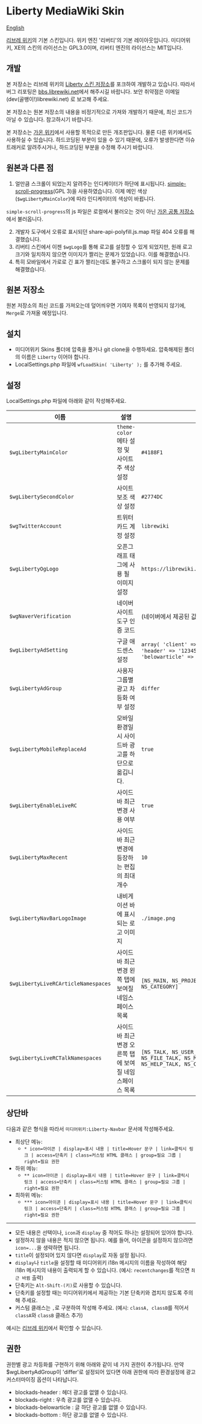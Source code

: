 # Liberty MediaWiki Skin

[English](.github/README.en.md)

[리브레 위키](https://librewiki.net)의 기본 스킨입니다. 위키 엔진 '리버티'의 기본 레이아웃입니다. 미디어위키, XE의 스킨의 라이선스는 GPL3.0이며, 리버티 엔진의 라이선스는 MIT입니다.

## 개발
본 저장소는 리브레 위키의 [Liberty 스킨 저장소](https://github.com/librewiki/liberty-skin)를 포크하여 개발하고 있습니다. 따라서 버그 리포팅은 [bbs.librewiki.net](https://bbs.librewiki.net/)에서 해주시길 바랍니다. 보안 취약점은 이메일 (dev(골뱅이!)librewiki.net) 로 보고해 주세요.

본 저장소는 원본 저장소의 내용을 비정기적으로 가져와 개발하기 때문에, 최신 코드가 아닐 수 있습니다. 참고하시기 바랍니다.

본 저장소는 [가온 위키](https://www.gaonwiki.com)에서 사용할 목적으로 만든 개조판입니다. 물론 다른 위키에서도 사용하실 수 있습니다. 하드코딩된 부분이 있을 수 있기 때문에, 오류가 발생한다면 이슈 트래커로 알려주시거나, 하드코딩된 부분을 수정해 주시기 바랍니다.

## 원본과 다른 점
1. 얼만큼 스크롤이 되었는지 알려주는 인디케이터가 하단에 표시됩니다. [simple-scroll-progress](https://github.com/merlinwarage/simple-scroll-progress)(GPL 3)을 사용하였습니다. 이제 메인 색상(`$wgLibertyMainColor`)에 따라 인디케이터의 색상이 바뀝니다.

`simple-scroll-progress`의 js 파일은 로컬에서 불러오는 것이 아닌 [가온 공통 저장소](https://common.gaon.xyz)에서 불러옵니다.

2. 개발자 도구에서 오류로 표시되던 share-api-polyfill.js.map 파일 404 오류를 해결했습니다.
3. 리버티 스킨에서 이젠 `$wgLogo`를 통해 로고를 설정할 수 있게 되었지만, 원래 로고 크기와 일치하지 않으면 이미지가 짤리는 문제가 있었습니다. 이를 해결했습니다.
4. 특히 모바일에서 가로로 긴 표가 짤리는데도 불구하고 스크롤이 되지 않는 문제를 해결했습니다.

## 원본 저장소
원본 저장소의 최신 코드를 가져오는데 덮어씌우면 기여자 목록이 반영되지 않기에, `Merge`로 가져올 예정입니다.

## 설치
* 미디어위키 Skins 폴더에 압축을 풀거나 git clone을 수행하세요. 압축해제된 폴더의 이름은 `Liberty` 이어야 합니다.
* LocalSettings.php 파일에 `wfLoadSkin( 'Liberty' );` 를 추가해 주세요.

## 설정
LocalSettings.php 파일에 아래와 같이 작성해주세요.

| 이름 | 설명 | 예시 값 | 기본 값 |
| ---- | ---- | ---- | ---- |
| `$wgLibertyMainColor` | `theme-color` 메타 설정 및 사이트 주 색상 설정 | `#4188F1` | `#4188F1` |
| `$wgLibertySecondColor` | 사이트 보조 색상 설정 | `#2774DC` | `$wgLibertyMainColor`의 값에서 `1A1415`만큼 뺀 값 |
| `$wgTwitterAccount` | 트위터 카드 계정 설정 | `librewiki` | (없음) |
| `$wgLibertyOgLogo` | 오픈그래프 태그에 사용 될 이미지 설정 | `https://librewiki.net/images/6/6a/Libre_favicon.png` | `$wgLogo`의 값 |
| `$wgNaverVerification` | 네이버 사이트 도구 인증 코드 | (네이버에서 제공된 값) | (없음) |
| `$wgLibertyAdSetting` | 구글 애드센스 설정 | `array( 'client' => '(Google Adsense에서 제공한 값)', 'header' => '1234567890', 'right' => '0987654321', 'belowarticle' => 1313135452 )` | (없음) |
| `$wgLibertyAdGroup` | 사용자 그룹별 광고 차등화 여부 설정 | `differ` | `null`|
| `$wgLibertyMobileReplaceAd` | 모바일 환경일 시 사이드바 광고를 하단으로 옮깁니다. | `true` | `false` |
| `$wgLibertyEnableLiveRC` | 사이드바 최근 변경 사용 여부 | `true` | `true` |
| `$wgLibertyMaxRecent` | 사이드바 최근 변경에 등장하는 편집의 최대 개수 | `10` | `10` |
| `$wgLibertyNavBarLogoImage` | 내비게이션 바에 표시되는 로고 이미지  | `./image.png` | `null` |
| `$wgLibertyLiveRCArticleNamespaces` | 사이드바 최근 변경 왼쪽 탭에 보여질 네임스페이스 목록 | `[NS_MAIN, NS_PROJECT, NS_TEMPLATE, NS_HELP, NS_CATEGORY]` | `[NS_MAIN, NS_PROJECT, NS_TEMPLATE, NS_HELP, NS_CATEGORY]` |
| `$wgLibertyLiveRCTalkNamespaces` | 사이드바 최근 변경 오른쪽 탭에 보여질 네임스페이스 목록 | `[NS_TALK, NS_USER_TALK, NS_PROJECT_TALK, NS_FILE_TALK, NS_MEDIAWIKI_TALK, NS_TEMPLATE_TALK, NS_HELP_TALK, NS_CATEGORY_TALK]` | `[NS_TALK, NS_USER_TALK, NS_PROJECT_TALK, NS_FILE_TALK, NS_MEDIAWIKI_TALK, NS_TEMPLATE_TALK, NS_HELP_TALK, NS_CATEGORY_TALK]` |

## 상단바
다음과 같은 형식을 따라서 `미디어위키:Liberty-Navbar` 문서에 작성해주세요.

* 최상단 메뉴:
  * `* icon=아이콘 | display=표시 내용 | title=Hover 문구 | link=클릭시 링크 | access=단축키 | class=커스텀 HTML 클래스 | group=필요 그룹 | right=필요 권한`
* 하위 메뉴:
  * `** icon=아이콘 | display=표시 내용 | title=Hover 문구 | link=클릭시 링크 | access=단축키 | class=커스텀 HTML 클래스 | group=필요 그룹 | right=필요 권한`
* 최하위 메뉴:
  * `*** icon=아이콘 | display=표시 내용 | title=Hover 문구 | link=클릭시 링크 | access=단축키 | class=커스텀 HTML 클래스 | group=필요 그룹 | right=필요 권한`
---
* 모든 내용은 선택이나, `icon`과 `display` 중 적어도 하나는 설정되어 있어야 합니다.
* 설정하지 않을 내용은 적지 않으면 됩니다. 예를 들어, 아이콘을 설정하지 않으려면 `icon=...`을 생략하면 됩니다.
* `title`이 설정되어 있지 않다면 `display`로 자동 설정 됩니다.
* `display`나 `title`을 설정할 때 미디어위키 i18n 메시지의 이름을 작성하여 해당 i18n 메시지의 내용이 출력되게 할 수 있습니다. (예시: `recentchanges`를 적으면 `최근 바뀜` 출력)
* 단축키는 `Alt-Shift-(키)`로 사용할 수 있습니다.
* 단축키를 설정할 때는 미디어위키에서 제공하는 기본 단축키와 겹치지 않도록 주의해 주세요.
* 커스텀 클래스는 `,`로 구분하여 작성해 주세요. (예시: `classA, classB`를 적어서 `classA`와 `classB` 클래스 추가)

예시는 [리브레 위키](https://librewiki.net/wiki/MediaWiki:Liberty-Navbar)에서 확인할 수 있습니다.

## 권한
권한별 광고 차등화를 구현하기 위해 아래와 같이 네 가지 권한이 추가됩니다. 만약 $wgLibertyAdGroup이 'differ'로 설정되어 있다면 아래 권한에 따라 환경설정에 광고 커스터마이징 옵션이 나타납니다.
* blockads-header : 헤더 광고를 없앨 수 있습니다.
* blockads-right : 우측 광고를 없앨 수 있습니다.
* blockads-belowarticle : 글 하단 광고를 없앨 수 있습니다.
* blockads-bottom : 하단 광고를 없앨 수 있습니다.
